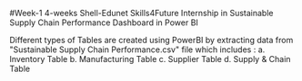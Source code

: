 #Week-1
4-weeks Shell-Edunet Skills4Future Internship in Sustainable Supply Chain Performance Dashboard in Power BI

Different types of Tables are created using PowerBI by extracting data from "Sustainable Supply Chain Performance.csv" file which includes :
a. Inventory Table
b. Manufacturing Table
c. Supplier Table
d. Supply & Chain Table
